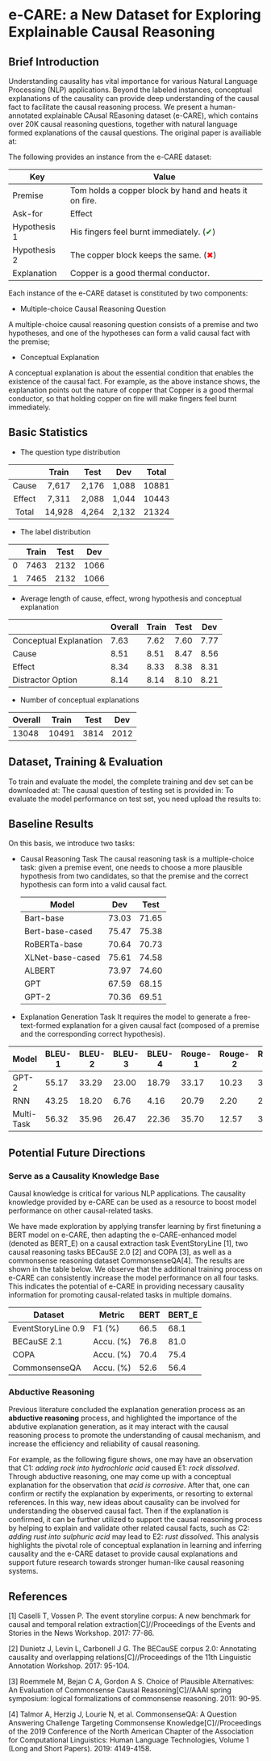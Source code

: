 # e-CARE: a New Dataset for Exploring Explainable Causal Reasoning

## Brief Introduction
Understanding causality has vital importance for various Natural Language Processing (NLP) applications. Beyond the labeled instances, conceptual explanations of the causality can provide deep understanding of the causal fact to facilitate the causal reasoning process. We present a human-annotated explainable CAusal REasoning dataset (e-CARE), which contains over 20K causal reasoning questions, together with natural language formed explanations of the causal questions. The original paper is availiable at: 



The following provides an instance from the e-CARE dataset:

| Key          | Value                                                        |
| ------------ | ------------------------------------------------------------ |
| Premise      | Tom holds a copper block by hand and heats it on fire.       |
| Ask-for      | Effect                                                       |
| Hypothesis 1 | His fingers feel burnt immediately. (<font color=Green>&#10004;</font>) |
| Hypothesis 2 | The copper block keeps the same. (<font color=Red>&#x2716;</font>) |
| Explanation  | Copper is a good thermal conductor.                          |



Each instance of the e-CARE dataset is constituted by two components: 

* Multiple-choice Causal Reasoning Question

A multiple-choice causal reasoning question consists of a premise and two hypotheses, and one of the hypotheses can form a valid causal fact with the premise; 

* Conceptual Explanation

A conceptual explanation is about the essential condition that enables the existence of the causal fact. For example, as the above instance shows, the explanation points out the nature of copper that Copper is a good thermal conductor, so that holding copper on fire will make fingers feel burnt immediately. 


## Basic Statistics

* The question type distribution

|        | Train  | Test  |  Dev  | Total |
| :----: | :----: | :---: | :---: | :---: |
| Cause  | 7,617  | 2,176 | 1,088 | 10881 |
| Effect | 7,311  | 2,088 | 1,044 | 10443 |
| Total  | 14,928 | 4,264 | 2,132 | 21324 |

* The label distribution

|      | Train | Test | Dev  |
| ---- | ----- | ---- | ---- |
| 0    | 7463  | 2132 | 1066 |
| 1    | 7465  | 2132 | 1066 |

* Average length of cause, effect, wrong hypothesis and conceptual explanation

|                        | Overall | Train | Test | Dev  |
| ---------------------- | ------- | ----- | ---- | ---- |
| Conceptual Explanation | 7.63    | 7.62  | 7.60 | 7.77 |
| Cause                  | 8.51    | 8.51  | 8.47 | 8.56 |
| Effect                 | 8.34    | 8.33  | 8.38 | 8.31 |
| Distractor Option      | 8.14    | 8.14  | 8.10 | 8.21 |

* Number of conceptual explanations

| Overall | Train | Test | Dev  |
| ------- | ----- | ---- | ---- |
| 13048   | 10491 | 3814 | 2012 |



## Dataset, Training & Evaluation

To train and evaluate the model, the complete training and dev set can be downloaded at:
The causal question of testing set is provided in: 
To evaluate the model performance on test set, you need upload the results to:



## Baseline Results

On this basis, we introduce two tasks:

+ Causal Reasoning Task
  The causal reasoning task is a multiple-choice task: given a premise event, one needs to choose a more plausible hypothesis from two candidates, so that the premise and the correct hypothesis can form into a valid causal fact.

  | Model            | Dev   | Test  |
  | ---------------- | ----- | ----- |
  | Bart-base        | 73.03 | 71.65 |
  | Bert-base-cased  | 75.47 | 75.38 |
  | RoBERTa-base     | 70.64 | 70.73 |
  | XLNet-base-cased | 75.61 | 74.58 |
  | ALBERT           | 73.97 | 74.60 |
  | GPT              | 67.59 | 68.15 |
  | GPT-2            | 70.36 | 69.51 |



+ Explanation Generation Task
  It requires the model to generate a free-text-formed explanation for a given causal fact (composed of a premise and the corresponding correct hypothesis).

| Model      | BLEU-1 | BLEU-2 | BLEU-3 | BLEU-4 | Rouge-1 | Rouge-2 | Rouge-l | PPL   |
| ---------- | ------ | ------ | ------ | ------ | ------- | ------- | ------- | ----- |
| GPT-2      | 55.17  | 33.29  | 23.00  | 18.79  | 33.17   | 10.23   | 32.05   | 6.87  |
| RNN        | 43.25  | 18.20  | 6.76   | 4.16   | 20.79   | 2.20    | 20.85   | 33.84 |
| Multi-Task | 56.32  | 35.96  | 26.47  | 22.36  | 35.70   | 12.57   | 34.88   | 6.64  |




## Potential Future Directions

### Serve as a Causality Knowledge Base

Causal knowledge is critical for various NLP applications. The causality knowledge provided by e-CARE can be used as a resource to boost model performance on other causal-related tasks. 

We have made exploration by applying transfer learning by first finetuning a BERT model on e-CARE, then adapting the e-CARE-enhanced model (denoted as BERT_E) on a causal extraction task EventStoryLine [1], two causal reasoning tasks BECauSE 2.0 [2] and COPA [3], as well as a commonsense reasoning dataset CommonsenseQA[4]. The results are shown in the table below. We observe that the additional training process on e-CARE can consistently increase the model performance on all four tasks. This indicates the potential of e-CARE in providing necessary causality information for promoting causal-related tasks in multiple domains.

  |Dataset  | Metric | BERT | BERT_E| 
  |---------|--------|------|-------|
  |EventStoryLine 0.9 | F1 (%)    | 66.5 | 68.1 |
  |BECauSE 2.1        | Accu. (%) | 76.8 | 81.0 |
  |COPA               | Accu. (%)  |70.4 | 75.4 |
  |CommonsenseQA      | Accu. (%) | 52.6 | 56.4 |

### Abductive Reasoning

Previous literature concluded the explanation generation process as an **abductive reasoning** process, and highlighted the importance of the abdutive explanation generation, as it may interact with the causal reasoning process to promote the understanding of causal mechanism, and increase the efficiency and reliability of causal reasoning.

For example, as the following figure shows, one may have an observation that C1: *adding rock into hydrochloric acid* caused E1: *rock dissolved*. Through abductive reasoning, one may come up with a conceptual explanation for the observation that *acid is corrosive*. After that, one can confirm or rectify the explanation by experiments, or resorting to external references. In this way, new ideas about causality can be involved for understanding the observed causal fact. Then if the explanation is confirmed, it can be further utilized to support the causal reasoning process by helping to explain and validate other related causal facts, such as C2: *adding rust into sulphuric acid* may lead to E2: *rust dissolved*.  This analysis highlights the pivotal role of conceptual explanation in learning and inferring causality and the e-CARE dataset to provide causal explanations and support future research towards stronger human-like causal reasoning systems. 


<!-- <style>table {margin: auto;}</style>
 -->

## References
[1] Caselli T, Vossen P. The event storyline corpus: A new benchmark for causal and temporal relation extraction[C]//Proceedings of the Events and Stories in the News Workshop. 2017: 77-86.

[2] Dunietz J, Levin L, Carbonell J G. The BECauSE corpus 2.0: Annotating causality and overlapping relations[C]//Proceedings of the 11th Linguistic Annotation Workshop. 2017: 95-104.

[3] Roemmele M, Bejan C A, Gordon A S. Choice of Plausible Alternatives: An Evaluation of Commonsense Causal Reasoning[C]//AAAI spring symposium: logical formalizations of commonsense reasoning. 2011: 90-95.

[4] Talmor A, Herzig J, Lourie N, et al. CommonsenseQA: A Question Answering Challenge Targeting Commonsense Knowledge[C]//Proceedings of the 2019 Conference of the North American Chapter of the Association for Computational Linguistics: Human Language Technologies, Volume 1 (Long and Short Papers). 2019: 4149-4158.
